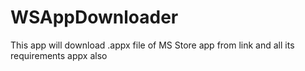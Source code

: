 # WSAppDownloader

This app will download .appx file of MS Store app from link and all its requirements appx also